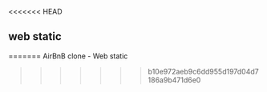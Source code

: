 <<<<<<< HEAD
## web static
=======
AirBnB clone - Web static
>>>>>>> b10e972aeb9c6dd955d197d04d7186a9b471d6e0
